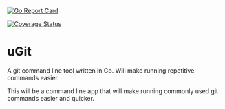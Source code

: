 [![Go Report Card](https://goreportcard.com/badge/github.com/willdot/uGit)](https://goreportcard.com/report/github.com/willdot/uGit)

[![Coverage Status](https://coveralls.io/repos/github/willdot/uGit/badge.svg?branch=master)](https://coveralls.io/github/willdot/uGit?branch=master)

# uGit
A git command line tool written in Go. Will make running repetitive commands easier.


This will be a command line app that will make running commonly used git commands easier and quicker.
